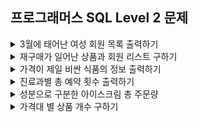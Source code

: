 ## 프로그래머스 SQL Level 2 문제

<details>
<summary>3월에 태어난 여성 회원 목록 출력하기</summary>

- https://school.programmers.co.kr/learn/courses/30/lessons/131120
```sql
SELECT      MEMBER_ID, MEMBER_NAME, GENDER, DATE_FORMAT(DATE_OF_BIRTH, '%Y-%m-%d') AS DATE_OF_BIRTH
FROM        MEMBER_PROFILE
WHERE       GENDER = 'W'
AND         MONTH(DATE_OF_BIRTH) = 3
AND         TLNO IS NOT NULL
ORDER BY    MEMBER_ID;
```
</details>


<details>
<summary>재구매가 일어난 상품과 회원 리스트 구하기</summary>

- https://school.programmers.co.kr/learn/courses/30/lessons/131536
```sql
SELECT      USER_ID, PRODUCT_ID
FROM        ONLINE_SALE
GROUP BY    USER_ID, PRODUCT_ID
HAVING      COUNT(*) > 1
ORDER BY    USER_ID, PRODUCT_ID DESC;
```
</details>


<details>
<summary>가격이 제일 비싼 식품의 정보 출력하기</summary>

- https://school.programmers.co.kr/learn/courses/30/lessons/131115
```sql
SELECT      PRODUCT_ID, PRODUCT_NAME, PRODUCT_CD, CATEGORY, PRICE
FROM        FOOD_PRODUCT
WHERE       PRICE = (
                        SELECT      MAX(PRICE)
                        FROM        FOOD_PRODUCT
                    );
```
</details>


<details>
<summary>진료과별 총 예약 횟수 출력하기</summary>

- https://school.programmers.co.kr/learn/courses/30/lessons/132202
```sql
SELECT      MCDP_CD AS 진료과코드, COUNT(*) AS 5월예약건수
FROM        APPOINTMENT
WHERE       DATE_FORMAT(APNT_YMD, '%Y-%m') = '2022-05'
GROUP BY    MCDP_CD, DATE_FORMAT(APNT_YMD, '%Y-%m')
ORDER BY    5월예약건수, 진료과코드;
```
</details>


<details>
<summary>성분으로 구분한 아이스크림 총 주문량</summary>

- https://school.programmers.co.kr/learn/courses/30/lessons/133026
```sql
SELECT      ICECREAM_INFO.INGREDIENT_TYPE, SUM(TOTAL_ORDER) AS TOTAL_ORDER
FROM        FIRST_HALF, ICECREAM_INFO
WHERE       FIRST_HALF.FLAVOR = ICECREAM_INFO.FLAVOR
GROUP BY    ICECREAM_INFO.INGREDIENT_TYPE
ORDER BY    TOTAL_ORDER;
```
</details>


<details>
<summary>가격대 별 상품 개수 구하기</summary>

- https://school.programmers.co.kr/learn/courses/30/lessons/131530
```sql
SELECT      TRUNCATE(PRICE, -4) AS PRICE_GROUP, COUNT(*) AS PRODUCTS
FROM        PRODUCT
GROUP BY    TRUNCATE(PRICE, -4)
ORDER BY    PRODUCTS;
```
</details>